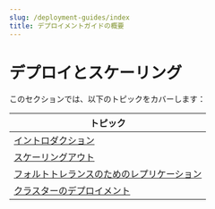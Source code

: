```yaml
---
slug: /deployment-guides/index
title: デプロイメントガイドの概要
---
```



# デプロイとスケーリング

このセクションでは、以下のトピックをカバーします：

| トピック                                                          |
|------------------------------------------------------------------|
| [イントロダクション](/architecture/introduction)              |
| [スケーリングアウト](/architecture/horizontal-scaling)       |
| [フォルトトレランスのためのレプリケーション](/architecture/replication) |
| [クラスターのデプロイメント](/architecture/cluster-deployment)  |
